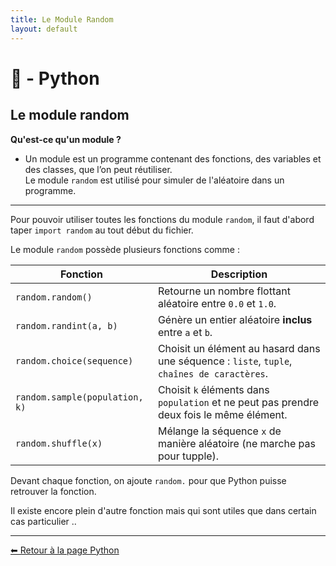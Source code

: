 ```yaml
---
title: Le Module Random
layout: default
---
```


# 🐍 - Python  

## **Le module random**

**Qu'est-ce qu'un module ?**

* Un module est un programme contenant des fonctions, des variables et des classes, que l’on peut réutiliser.  
Le module `random` est utilisé pour simuler de l'aléatoire dans un programme.

---

Pour pouvoir utiliser toutes les fonctions du module `random`, il faut d'abord taper `import random` au tout début du fichier.

Le module `random` possède plusieurs fonctions comme :  

| Fonction  | Description                        |
|-----------|------------------------------------|
| `random.random()`      | Retourne un nombre flottant aléatoire entre `0.0` et `1.0`. |
| `random.randint(a, b)` | Génère un entier aléatoire **inclus** entre `a` et `b`. |
| `random.choice(sequence)` | Choisit un élément au hasard dans une séquence : `liste`, `tuple`, `chaînes de caractères`. |
| `random.sample(population, k)` | Choisit `k` éléments dans `population` et ne peut pas prendre deux fois le même élément. |
| `random.shuffle(x)`      | Mélange la séquence `x` de manière aléatoire (ne marche pas pour tupple). |

Devant chaque fonction, on ajoute `random.` pour que Python puisse retrouver la fonction.

Il existe encore plein d'autre fonction mais qui sont utiles que dans certain cas particulier ..

---

[⬅ Retour à la page Python](/NsiPedia/python/nav)
